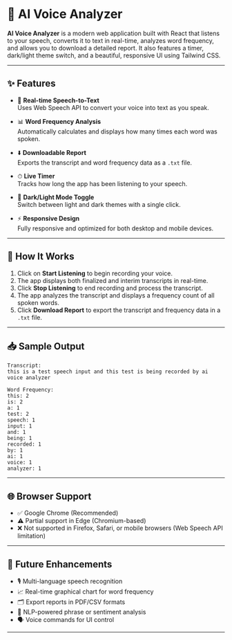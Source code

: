 # 🧠 AI Voice Analyzer

**AI Voice Analyzer** is a modern web application built with React that listens to your speech, converts it to text in real-time, analyzes word frequency, and allows you to download a detailed report. It also features a timer, dark/light theme switch, and a beautiful, responsive UI using Tailwind CSS.

---

## ✨ Features

- 🎤 **Real-time Speech-to-Text**  
  Uses Web Speech API to convert your voice into text as you speak.

- 📊 **Word Frequency Analysis**  
  Automatically calculates and displays how many times each word was spoken.

- ⬇️ **Downloadable Report**  
  Exports the transcript and word frequency data as a `.txt` file.

- ⏱ **Live Timer**  
  Tracks how long the app has been listening to your speech.

- 🌙 **Dark/Light Mode Toggle**  
  Switch between light and dark themes with a single click.

- ⚡ **Responsive Design**  
  Fully responsive and optimized for both desktop and mobile devices.

---

## 📄 How It Works

1. Click on **Start Listening** to begin recording your voice.
2. The app displays both finalized and interim transcripts in real-time.
3. Click **Stop Listening** to end recording and process the transcript.
4. The app analyzes the transcript and displays a frequency count of all spoken words.
5. Click **Download Report** to export the transcript and frequency data in a `.txt` file.

---

## 📥 Sample Output

```
Transcript:
this is a test speech input and this test is being recorded by ai voice analyzer

Word Frequency:
this: 2
is: 2
a: 1
test: 2
speech: 1
input: 1
and: 1
being: 1
recorded: 1
by: 1
ai: 1
voice: 1
analyzer: 1
```

---

## 🌐 Browser Support

- ✅ Google Chrome (Recommended)
- ⚠️ Partial support in Edge (Chromium-based)
- ❌ Not supported in Firefox, Safari, or mobile browsers (Web Speech API limitation)

---

## 📌 Future Enhancements

- 🎙️ Multi-language speech recognition
- 📈 Real-time graphical chart for word frequency
- 🗂️ Export reports in PDF/CSV formats
- 🧠 NLP-powered phrase or sentiment analysis
- 🗣️ Voice commands for UI control

---
